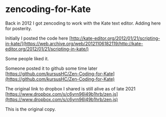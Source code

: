 # zencoding-for-Kate
Back in 2012 I got zencoding to work with the Kate text editor. Adding here for posterity.

Initially I posted the code here [http://kate-editor.org/2012/01/21/scripting-in-kate/](https://web.archive.org/web/20121106182119/http://kate-editor.org/2012/01/21/scripting-in-kate/)

Some people liked it.

Someone posted it to github some time later [https://github.com/kursusHC/Zen-Coding-for-Kate](https://github.com/kursusHC/Zen-Coding-for-Kate)

The original link to dropbox I shared is still alive as of late 2021 [https://www.dropbox.com/s/c6yrn96l49b1hrb/zen.js](https://www.dropbox.com/s/c6yrn96l49b1hrb/zen.js)



This is the original copy.
